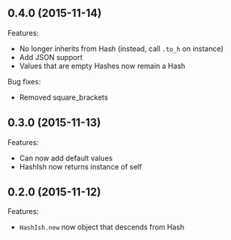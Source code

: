 ## 0.4.0 (2015-11-14)

Features:
- No longer inherits from Hash (instead, call `.to_h` on instance)
- Add JSON support
- Values that are empty Hashes now remain a Hash

Bug fixes:
- Removed square_brackets

## 0.3.0 (2015-11-13)

Features:
  - Can now add default values
  - HashIsh now returns instance of self

## 0.2.0 (2015-11-12)

Features:
  - `HashIsh.new` now object that descends from Hash
